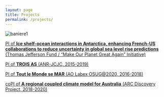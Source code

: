 ```yaml
---
layout: page
title: Projects
permalink: /projects/
---
```


![baniere1]({{site.baseurl}}/img/baniere_5.jpg)

[PI of **Ice shelf-ocean interactions in Antarctica, enhancing French-US collaborations to reduce uncertainty in global sea level rise predictions** (Thomas Jefferson Fund / “Make Our Planet Great Again” Initiative)](/projects_dir/Thomas_Jefferson.md)

[PI of **TROIS AS** (ANR-JCJC, 2015-2019)]({{site.url}}projects_dir/trois_as)

[PI of **Tout le Monde se MAR** (AO Labex OSUG@2020, 2016-2018)](/projects_dir/tout_le_Monde_se_MAR.md)

[coPI of **A regional coupled climate model for Australia** (ARC Discovery Project, 2018-2020)](/projects_dir/ARC_DP_NOW.md)
